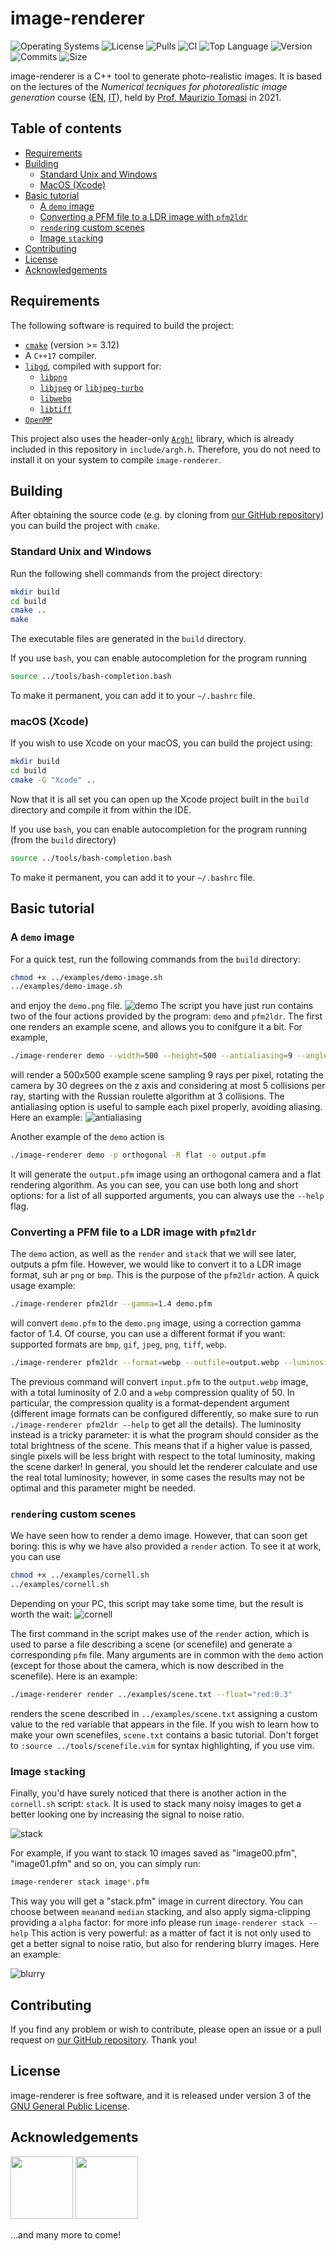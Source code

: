 # image-renderer
![Operating Systems](https://img.shields.io/badge/OS-Linux%20%7C%20MacOS%20%7C%20Windows-lightgrey)
![License](https://img.shields.io/github/license/teozec/image-renderer)
![Pulls](https://img.shields.io/github/issues-pr/teozec/image-renderer)
![CI](https://img.shields.io/github/workflow/status/teozec/image-renderer/CMake)
![Top Language](https://img.shields.io/github/languages/top/teozec/image-renderer)
![Version](https://img.shields.io/github/v/release/teozec/image-renderer)
![Commits](https://img.shields.io/github/commit-activity/m/teozec/image-renderer)
![Size](https://img.shields.io/github/repo-size/teozec/image-renderer)

image-renderer is a C++ tool to generate photo-realistic images.
It is based on the lectures of the _Numerical tecniques for photorealistic image generation_ course ([EN](https://www.unimi.it/en/education/degree-programme-courses/2021/numerical-tecniques-photorealistic-image-generation), [IT](https://www.unimi.it/it/corsi/insegnamenti-dei-corsi-di-laurea/2021/calcolo-numerico-la-generazione-di-immagini-fotorealistiche)), held by [Prof. Maurizio Tomasi](http://cosmo.fisica.unimi.it/persone/maurizio-tomasi/) in 2021.

## Table of contents

- [Requirements](#requirements)
- [Building](#building)
    - [Standard Unix and Windows](#standard-unix-and-windows)
    - [MacOS (Xcode)](#macOS-(Xcode))
- [Basic tutorial](#basic-tutorial)
	- [A `demo` image](#a-demo-image)
	- [Converting a PFM file to a LDR image with `pfm2ldr`](#Converting-a-PFM-file-to-a-LDR-image-with-pfm2ldr)
	- [`render`ing custom scenes](#rendering-custom-scenes)
	- [Image `stack`ing](#image-stacking)
- [Contributing](#contributing)
- [License](#license)
- [Acknowledgements](#acknowledgements)

## Requirements

The following software is required to build the project:
* [`cmake`](https://cmake.org/) (version >= 3.12)
* A `C++17` compiler.
* [`libgd`](https://libgd.github.io/), compiled with support for:
	* [`libpng`](http://www.libpng.org/pub/png/libpng.html)
	* [`libjpeg`](https://ijg.org/) or [`libjpeg-turbo`](http://www.libpng.org/pub/png/libpng.html)
	* [`libwebp`](https://developers.google.com/speed/webp/)
	* [`libtiff`](http://www.libtiff.org/)
* [`OpenMP`](https://www.openmp.org)

This project also uses the header-only [`Argh!`](https://github.com/adishavit/argh) library, which is already included in this repository in `include/argh.h`.
Therefore, you do not need to install it on your system to compile `image-renderer`.


## Building

After obtaining the source code (e.g. by cloning from [our GitHub repository](https://github.com/teozec/image-renderer)) you can build the project with `cmake`.

### Standard Unix and Windows

Run the following shell commands from the project directory:

```bash
mkdir build
cd build
cmake ..
make
```

The executable files are generated in the `build` directory.

If you use `bash`, you can enable autocompletion for the program running
```bash
source ../tools/bash-completion.bash
```
To make it permanent, you can add it to your `~/.bashrc` file.

### macOS (Xcode)

If you wish to use Xcode on your macOS, you can build the project using:

```bash
mkdir build
cd build
cmake -G "Xcode" ..
```
Now that it is all set you can open up the Xcode project built in the `build` directory and compile it from within the IDE.

If you use `bash`, you can enable autocompletion for the program running (from the `build` directory)
```bash
source ../tools/bash-completion.bash
```
To make it permanent, you can add it to your `~/.bashrc` file.

## Basic tutorial

### A `demo` image
For a quick test, run the following commands from the `build` directory:
```bash
chmod +x ../examples/demo-image.sh
../examples/demo-image.sh
```
and enjoy the `demo.png` file.
![demo](rsc/demo.png)
The script you have just run contains two of the four actions provided by the program: `demo` and `pfm2ldr`.
The first one renders an example scene, and allows you to conifgure it a bit. For example,
```bash
./image-renderer demo --width=500 --height=500 --antialiasing=9 --angleDeg=30 --nMax=5 --roulette=3
```
will render a 500x500 example scene sampling 9 rays per pixel, rotating the camera by 30 degrees on the z axis and considering at most 5 collisions per ray, starting with the Russian roulette algorithm at 3 collisions.
The antialiasing option is useful to sample each pixel properly, avoiding aliasing. Here an example:
![antialiasing](rsc/antialiasing.gif)

Another example of the `demo` action is
```bash
./image-renderer demo -p orthogonal -R flat -o output.pfm
```
It will generate the `output.pfm` image using an orthogonal camera and a flat rendering algorithm.
As you can see, you can use both long and short options: for a list of all supported arguments, you can always use the `--help` flag.

### Converting a PFM file to a LDR image with `pfm2ldr`
The `demo` action, as well as the `render` and `stack` that we will see later, outputs a pfm file. However, we would like to convert it to a LDR image format, suh ar `png` or `bmp`.
This is the purpose of the `pfm2ldr` action. A quick usage example:
```bash
./image-renderer pfm2ldr --gamma=1.4 demo.pfm
```
will convert `demo.pfm` to the `demo.png` image, using a correction gamma factor of 1.4.
Of course, you can use a different format if you want: supported formats are `bmp`, `gif`, `jpeg`, `png`, `tiff`, `webp`.
```bash
./image-renderer pfm2ldr --format=webp --outfile=output.webp --luminosity=2.0 --quality=50 input.pfm
```
The previous command will convert `input.pfm` to the `output.webp` image, with a total luminosity of 2.0 and a `webp` compression quality of 50.
In particular, the compression quality is a format-dependent argument (different image formats can be configured differently, so make sure to run `./image-renderer pfm2ldr --help` to get all the details).
The luminosity instead is a tricky parameter: it is what the program should consider as the total brightness of the scene. This means that if a higher value is passed, single pixels will be less bright with respect to the total luminosity, making the scene darker! In general, you should let the renderer calculate and use the real total luminosity; however, in some cases the results may not be optimal and this parameter might be needed.

### `render`ing custom scenes
We have seen how to render a demo image. However, that can soon get boring: this is why we have also provided a `render` action.
To see it at work, you can use
```bash
chmod +x ../examples/cornell.sh
../examples/cornell.sh
```
Depending on your PC, this script may take some time, but the result is worth the wait:
![cornell](rsc/cornell.png)

The first command in the script makes use of the `render` action, which is used to parse a file describing a scene (or scenefile) and generate a corresponding `pfm` file.
Many arguments are in common with the `demo` action (except for those about the camera, which is now described in the scenefile). Here is an example:
```bash
./image-renderer render ../examples/scene.txt --float="red:0.3"
```
renders the scene described in `../examples/scene.txt` assigning a custom value to the red variable that appears in the file.
If you wish to learn how to make your own scenefiles, `scene.txt` contains a basic tutorial. Don't forget to `:source ../tools/scenefile.vim` for syntax highlighting, if you use vim.

### Image `stack`ing
Finally, you'd have surely noticed that there is another action in the `cornell.sh` script: `stack`.
It is used to stack many noisy images to get a better looking one by increasing the signal to noise ratio.

![stack](rsc/stack.png)

For example, if you want to stack 10 images saved as "image00.pfm", "image01.pfm" and so on, you can simply run:
```bash
image-renderer stack image*.pfm
```
This way you will get a "stack.pfm" image in current directory.
You can choose between `mean`and `median` stacking, and also apply sigma-clipping providing a `alpha` factor: for more info please run `image-renderer stack --help`
This action is very powerful: as a matter of fact it is not only used to get a better signal to noise ratio, but also for rendering blurry images. Here an example:

![blurry](rsc/blurry.png)

## Contributing

If you find any problem or wish to contribute, please open an issue or a pull request on [our GitHub repository](https://github.com/teozec/image-renderer). Thank you!

## License

image-renderer is free software, and it is released under version 3 of the [GNU General Public License](https://www.gnu.org/licenses/gpl-3.0.html).

## Acknowledgements

<img src="https://avatars.githubusercontent.com/u/44500371?v=4" width=100> 
<img src="https://avatars.githubusercontent.com/u/79975678?s=400&u=6770b5f0354ed29bf9a54e7f27a8250bb812c279&v=4" width=100> 

...and many more to come!
